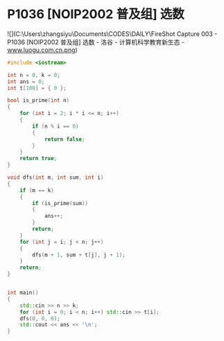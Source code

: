 # P1036 [NOIP2002 普及组] 选数

![](C:\Users\zhangsiyu\Documents\CODES\DAILY\FireShot Capture 003 - P1036 [NOIP2002 普及组] 选数 - 洛谷 - 计算机科学教育新生态 - www.luogu.com.cn.png)

```cpp
#include <iostream>

int n = 0, k = 0;
int ans = 0;
int t[100] = { 0 };

bool is_prime(int n)
{
	for (int i = 2; i * i <= n; i++)
	{
		if (n % i == 0)
		{
			return false;
		}
	}
	return true;
}

void dfs(int m, int sum, int i)
{
	if (m == k)
	{
		if (is_prime(sum))
		{
			ans++;
		}
		return;
	}
	for (int j = i; j < n; j++)
	{
		dfs(m + 1, sum + t[j], j + 1);
	}
	return;
}


int main()
{
	std::cin >> n >> k;
	for (int i = 0; i < n; i++) std::cin >> t[i];
	dfs(0, 0, 0);
	std::cout << ans << '\n';
}
```